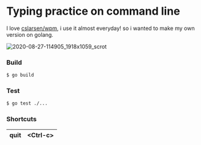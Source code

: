 # Typing practice on command line
I love [cslarsen/wpm](https;://github.com/cslarsen/wpm), i use it almost everyday! so i wanted to make my own version on golang.

![2020-08-27-114905_1918x1059_scrot](https://user-images.githubusercontent.com/24639564/91425501-80df3080-e85b-11ea-97e1-3aeadc099fa9.png)

### Build
```sh
$ go build
```

### Test
```sh
$ go test ./...
```

### Shortcuts
| quit | \<Ctrl-c\> |
|------|-------|
